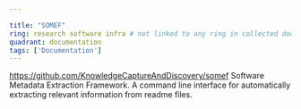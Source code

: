```yaml
---

title: "SOMEF"
ring: research software infra # not linked to any ring in collected doc sheet
quadrant: documentation 
tags: ['Documentation']
---
```

https://github.com/KnowledgeCaptureAndDiscovery/somef
Software Metadata Extraction Framework. A command line interface for automatically extracting relevant information from readme files.
